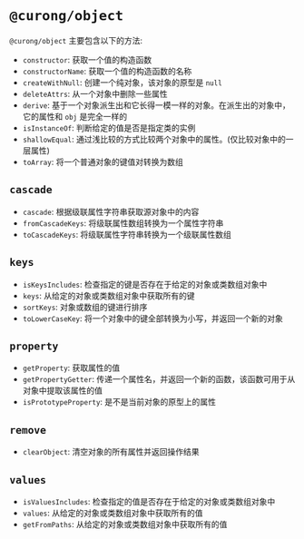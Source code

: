# `@curong/object`


`@curong/object` 主要包含以下的方法:

- `constructor`: 获取一个值的构造函数
- `constructorName`: 获取一个值的构造函数的名称
- `createWithNull`: 创建一个纯对象，该对象的原型是 `null`
- `deleteAttrs`: 从一个对象中删除一些属性
- `derive`: 基于一个对象派生出和它长得一模一样的对象。在派生出的对象中，它的属性和 `obj` 是完全一样的
- `isInstanceOf`: 判断给定的值是否是指定类的实例
- `shallowEqual`: 通过浅比较的方式比较两个对象中的属性。(仅比较对象中的一层属性)
- `toArray`: 将一个普通对象的键值对转换为数组

##  `cascade`

- `cascade`: 根据级联属性字符串获取源对象中的内容
- `fromCascadeKeys`: 将级联属性数组转换为一个属性字符串
- `toCascadeKeys`: 将级联属性字符串转换为一个级联属性数组

##  `keys`

- `isKeysIncludes`: 检查指定的键是否存在于给定的对象或类数组对象中
- `keys`: 从给定的对象或类数组对象中获取所有的键
- `sortKeys`: 对象或数组的键进行排序
- `toLowerCaseKey`: 将一个对象中的键全部转换为小写，并返回一个新的对象

##  `property`

- `getProperty`: 获取属性的值
- `getPropertyGetter`: 传递一个属性名，并返回一个新的函数，该函数可用于从对象中提取该属性的值
- `isPrototypeProperty`: 是不是当前对象的原型上的属性

## `remove`

- `clearObject`: 清空对象的所有属性并返回操作结果

##  `values`

- `isValuesIncludes`: 检查指定的值是否存在于给定的对象或类数组对象中
- `values`: 从给定的对象或类数组对象中获取所有的值
- `getFromPaths`: 从给定的对象或类数组对象中获取所有的值
